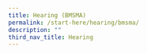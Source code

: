 ```yaml
---
title: Hearing (BMSMA)
permalink: /start-here/hearing/bmsma/
description: ""
third_nav_title: Hearing
---
```


